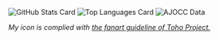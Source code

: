 ![GitHub Stats Card](https://github-readme-stats.vercel.app/api?username=gentksb&count_private=true&show_icons=true)
![Top Languages Card](https://github-readme-stats.vercel.app/api/top-langs/?username=gentksb&layout=compact)
![AJOCC Data](https://jpcx-rank-card.vercel.app/ajoccRankCard.png?ajoccCode=XTK-000-0013)

*My icon is complied with [the fanart guideline of Toho Project.](https://touhou-project.news/guideline/)*
